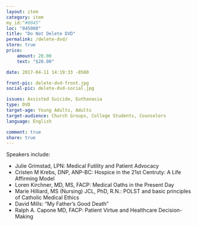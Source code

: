 ```yaml
---
layout: item
category: item
my_id:"#0045"
loc: "045000"
title: "Do Not Delete DVD"
permalink: /delete-dvd/
store: true
price:
    amount: 20.00
    text: "$20.00"

date: 2017-04-11 14:19:33 -0500

front-pic: delete-dvd-front.jpg
social-pic: delete-dvd-social.jpg

issues: Assisted Suicide, Euthanasia
type: DVD
target-age: Young Adults, Adults
target-audience: Church Groups, College Students, Counselors
language: English

comment: true
share: true
---
```

<p>Speakers include:</p>
<ul>
	<li>Julie Grimstad, LPN: Medical Futility and Patient Advocacy</li>
	<li>Cristen M Krebs, DNP, ANP-BC: Hospice in the 21st Centruty: A Life Affirming Model</li>
	<li>Loren Kirchner, MD, MS, FACP: Medical Oaths in the Present Day</li>
	<li>Marie Hilliard, MS (Nursing) JCL, PhD, R.N.: POLST and basic principles of Catholic Medical Ethics</li>
	<li>David Mills: “My Father’s Good Death”</li>
	<li>Ralph A. Capone MD, FACP: Patient Virtue and Healthcare Decision-Making</li>
</ul>